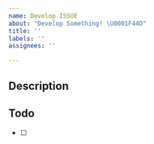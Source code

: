 ```yaml
---
name: Develop ISSUE
about: "Develop Something! \U0001F44D"
title: ''
labels: ''
assignees: ''

---
```


## Description


## Todo
- [ ]
